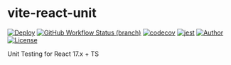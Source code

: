 # vite-react-unit


[![Deploy](https://github.com/pdsuwwz/vite-react-unit/workflows/Unit-Testing/badge.svg)](https://github.com/pdsuwwz/vite-react-unit/actions/workflows/unit-testing.yml)
[![GitHub Workflow Status (branch)](https://img.shields.io/github/workflow/status/pdsuwwz/vite-react-unit/Unit-Testing/main)](https://github.com/pdsuwwz/vite-react-unit/deployments/activity_log)
[![codecov](https://codecov.io/gh/pdsuwwz/vite-react-unit/branch/main/graph/badge.svg)](https://codecov.io/gh/pdsuwwz/vite-react-unit)
[![jest](https://jestjs.io/img/jest-badge.svg)](https://github.com/facebook/jest)
[![Author](https://img.shields.io/badge/Author-Wisdom-9cf)](https://github.com/pdsuwwz)
[![License](https://img.shields.io/github/license/pdsuwwz/vite-react-unit?color=blue)](https://github.com/pdsuwwz/vite-react-unit/blob/master/LICENSE)


Unit Testing for React 17.x + TS

